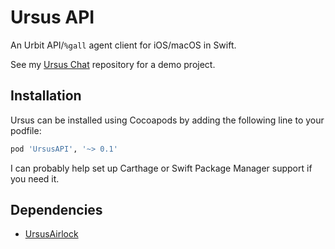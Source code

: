 # Ursus API

An Urbit API/`%gall` agent client for iOS/macOS in Swift.

See my [Ursus Chat](https://github.com/dclelland/UrsusChat) repository for a demo project.

## Installation

Ursus can be installed using Cocoapods by adding the following line to your podfile:

```ruby
pod 'UrsusAPI', '~> 0.1'
```

I can probably help set up Carthage or Swift Package Manager support if you need it.

## Dependencies

- [UrsusAirlock](https://github.com/dclelland/UrsusAirlock)
